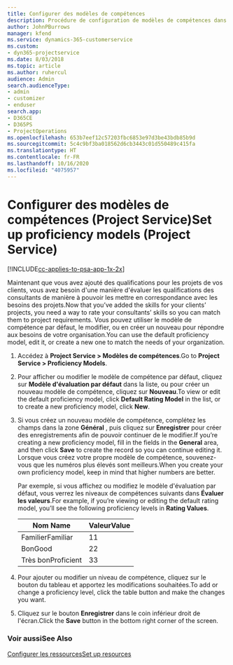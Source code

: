 ```yaml
---
title: Configurer des modèles de compétences
description: Procédure de configuration de modèles de compétences dans Project Service
author: JohnPBurrows
manager: kfend
ms.service: dynamics-365-customerservice
ms.custom:
- dyn365-projectservice
ms.date: 8/03/2018
ms.topic: article
ms.author: ruhercul
audience: Admin
search.audienceType:
- admin
- customizer
- enduser
search.app:
- D365CE
- D365PS
- ProjectOperations
ms.openlocfilehash: 653b7eef12c57203fbc6853e97d3be43bdb85b9d
ms.sourcegitcommit: 5c4c9bf3ba018562d6cb3443c01d550489c415fa
ms.translationtype: HT
ms.contentlocale: fr-FR
ms.lasthandoff: 10/16/2020
ms.locfileid: "4075957"
---
```

# <a name="set-up-proficiency-models-project-service"></a><span data-ttu-id="8d241-103">Configurer des modèles de compétences (Project Service)</span><span class="sxs-lookup"><span data-stu-id="8d241-103">Set up proficiency models (Project Service)</span></span>

[!INCLUDE[cc-applies-to-psa-app-1x-2x](../includes/cc-applies-to-psa-app-1x-2x.md)]

<span data-ttu-id="8d241-104">Maintenant que vous avez ajouté des qualifications pour les projets de vos clients, vous avez besoin d'une manière d'évaluer les qualifications des consultants de manière à pouvoir les mettre en correspondance avec les besoins des projets.</span><span class="sxs-lookup"><span data-stu-id="8d241-104">Now that you’ve added the skills for your clients’ projects, you need a way to rate your consultants’ skills so you can match them to project requirements.</span></span> <span data-ttu-id="8d241-105">Vous pouvez utiliser le modèle de compétence par défaut, le modifier, ou en créer un nouveau pour répondre aux besoins de votre organisation.</span><span class="sxs-lookup"><span data-stu-id="8d241-105">You can use the default proficiency model, edit it, or create a new one to match the needs of your organization.</span></span>  
  
1.  <span data-ttu-id="8d241-106">Accédez à **Project Service > Modèles de compétences**.</span><span class="sxs-lookup"><span data-stu-id="8d241-106">Go to **Project Service > Proficiency Models**.</span></span>  
  
2.  <span data-ttu-id="8d241-107">Pour afficher ou modifier le modèle de compétence par défaut, cliquez sur **Modèle d'évaluation par défaut** dans la liste, ou pour créer un nouveau modèle de compétence, cliquez sur **Nouveau**.</span><span class="sxs-lookup"><span data-stu-id="8d241-107">To view or edit the default proficiency model, click **Default Rating Model** in the list, or to create a new proficiency model, click **New**.</span></span>  
  
3.  <span data-ttu-id="8d241-108">Si vous créez un nouveau modèle de compétence, complétez les champs dans la zone **Général** , puis cliquez sur **Enregistrer** pour créer des enregistrements afin de pouvoir continuer de le modifier.</span><span class="sxs-lookup"><span data-stu-id="8d241-108">If you’re creating a new proficiency model, fill in the fields in the **General** area, and then click **Save** to create the record so you can continue editing it.</span></span> <span data-ttu-id="8d241-109">Lorsque vous créez votre propre modèle de compétence, souvenez-vous que les numéros plus élevés sont meilleurs.</span><span class="sxs-lookup"><span data-stu-id="8d241-109">When you create your own proficiency model, keep in mind that higher numbers are better.</span></span>  
  
     <span data-ttu-id="8d241-110">Par exemple, si vous affichez ou modifiez le modèle d'évaluation par défaut, vous verrez les niveaux de compétences suivants dans **Évaluer les valeurs**.</span><span class="sxs-lookup"><span data-stu-id="8d241-110">For example, if you’re viewing or editing the default rating model, you’ll see the following proficiency levels in **Rating Values**.</span></span>  
  
    |<span data-ttu-id="8d241-111">Nom </span><span class="sxs-lookup"><span data-stu-id="8d241-111">Name</span></span>|<span data-ttu-id="8d241-112">Valeur</span><span class="sxs-lookup"><span data-stu-id="8d241-112">Value</span></span>|  
    |----------|-----------|  
    |<span data-ttu-id="8d241-113">Familier</span><span class="sxs-lookup"><span data-stu-id="8d241-113">Familiar</span></span>|<span data-ttu-id="8d241-114">1</span><span class="sxs-lookup"><span data-stu-id="8d241-114">1</span></span>|  
    |<span data-ttu-id="8d241-115">Bon</span><span class="sxs-lookup"><span data-stu-id="8d241-115">Good</span></span>|<span data-ttu-id="8d241-116">2</span><span class="sxs-lookup"><span data-stu-id="8d241-116">2</span></span>|  
    |<span data-ttu-id="8d241-117">Très bon</span><span class="sxs-lookup"><span data-stu-id="8d241-117">Proficient</span></span>|<span data-ttu-id="8d241-118">3</span><span class="sxs-lookup"><span data-stu-id="8d241-118">3</span></span>|  
  
4.  <span data-ttu-id="8d241-119">Pour ajouter ou modifier un niveau de compétence, cliquez sur le bouton du tableau et apportez les modifications souhaitées.</span><span class="sxs-lookup"><span data-stu-id="8d241-119">To add or change a proficiency level, click the table button and make the changes you want.</span></span>  
  
5.  <span data-ttu-id="8d241-120">Cliquez sur le bouton **Enregistrer** dans le coin inférieur droit de l'écran.</span><span class="sxs-lookup"><span data-stu-id="8d241-120">Click the **Save** button in the bottom right corner of the screen.</span></span>  
  
### <a name="see-also"></a><span data-ttu-id="8d241-121">Voir aussi</span><span class="sxs-lookup"><span data-stu-id="8d241-121">See Also</span></span>  
 [<span data-ttu-id="8d241-122">Configurer les ressources</span><span class="sxs-lookup"><span data-stu-id="8d241-122">Set up resources</span></span>](../psa/set-up-resources.md)
